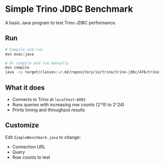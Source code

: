 # Simple Trino JDBC Benchmark

A basic Java program to test Trino JDBC performance.

## Run

```bash
# Compile and run
mvn exec:java

# Or compile and run manually
mvn compile
java -cp target/classes:~/.m2/repository/io/trino/trino-jdbc/476/trino-jdbc-476.jar SimpleBenchmark
```

## What it does

- Connects to Trino at `localhost:8092`
- Runs queries with increasing row counts (2^10 to 2^24)
- Prints timing and throughput results

## Customize

Edit `SimpleBenchmark.java` to change:
- Connection URL
- Query 
- Row counts to test 